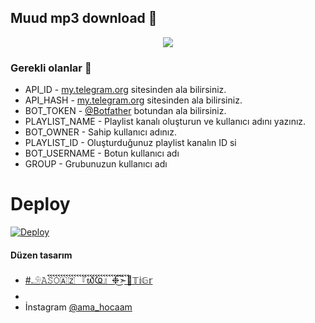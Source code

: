 <h2 align="centre">Muud mp3 download 🎵</h2>

<p align="center">
  <img src="https://telegra.ph//file/4c86190fcbe14428c8c6b.jpg">
</p> 

### Gerekli olanlar 🍭
- API_ID - [my.telegram.org](https://my.telegram.org/auth) sitesinden ala bilirsiniz.
- API_HASH - [my.telegram.org](https://my.telegram.org/auth) sitesinden ala bilirsiniz.
- BOT_TOKEN - [@Botfather](https://t.me/Botfather) botundan ala bilirsiniz. 
- PLAYLIST_NAME - Playlist kanalı oluşturun ve kullanıcı adını yazınız.
- BOT_OWNER - Sahip kullanıcı adınız. 
- PLAYLIST_ID - Oluşturduğunuz playlist kanalın ID si
- BOT_USERNAME - Botun kullanıcı adı
- GROUP - Grubunuzun kullanıcı adı

# Deploy
<a href="https://heroku.com/deploy?template=https://github.com/Gecekus/musicdowload">
  <img src="https://www.herokucdn.com/deploy/button.svg" alt="Deploy">
</a>


#### Düzen tasarım
- [#𓄂𝙰𝚂𝙾🇦🇿 『᭙Ҩ』❉͜͡➣ࠩࠩࠩࠩࠩࠩࠩࠩࠩࠩࠩࠩࠩࠩࠩࠩࠩࠩࠩࠩࠩࠩࠩࠩࠩࠩࠩࠩࠩࠩࠩ🦁𝕋𝕚𝔾𝕣](https://t.me/ismiyev95)
- 
- İnstagram [@ama_hocaam](https://instagram.com/ama_hocaam?igshid=YmMyMTA2M2Y=)
